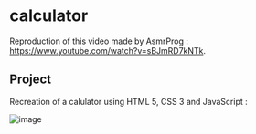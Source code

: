 # calculator
Reproduction of this video made by AsmrProg : https://www.youtube.com/watch?v=sBJmRD7kNTk.

## Project
Recreation of a calulator using HTML 5, CSS 3 and JavaScript :  

![image](https://user-images.githubusercontent.com/114923734/220134469-3caafc7f-a9bc-49b5-923d-271a7be80d69.png)
